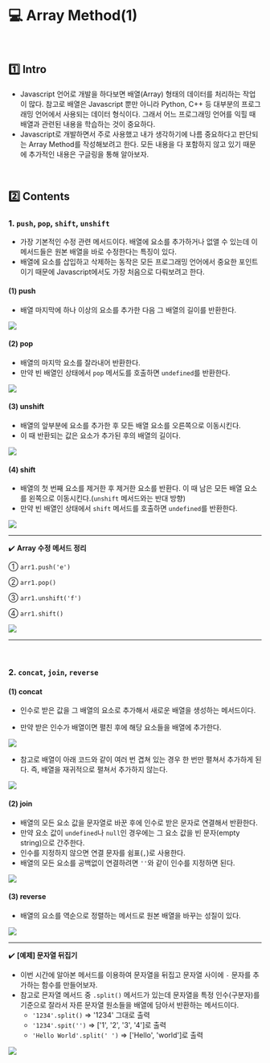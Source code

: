# :computer: Array Method(1)

<br>

## :one: Intro

- Javascript 언어로 개발을 하다보면 배열(Array) 형태의 데이터를 처리하는 작업이 많다. 참고로 배열은 Javascript 뿐만 아니라 Python, C++ 등 대부분의 프로그래밍 언어에서 사용되는 데이터 형식이다. 그래서 어느 프로그래밍 언어를 익힐 때 배열과 관련된 내용을 학습하는 것이 중요하다.
- Javascript로 개발하면서 주로 사용했고 내가 생각하기에 나름 중요하다고 판단되는 Array Method를 작성해보려고 한다. 모든 내용을 다 포함하지 않고 있기 때문에 추가적인 내용은 구글링을 통해 알아보자.

<br>

## :two: Contents

### 1. `push`, `pop`, `shift`, `unshift`

- 가장 기본적인 수정 관련 메서드이다. 배열에 요소를 추가하거나 없앨 수 있는데 이 메서드들은 원본 배열을 바로 수정한다는 특징이 있다.
- 배열에 요소를 삽입하고 삭제하는 동작은 모든 프로그래밍 언어에서 중요한 포인트이기 때문에 Javascript에서도 가장 처음으로 다뤄보려고 한다.

#### (1) push

- 배열 마지막에 하나 이상의 요소를 추가한 다음 그 배열의 길이를 반환한다.

<img src="https://user-images.githubusercontent.com/52685250/79227346-b54ce400-7e9a-11ea-9778-f9c12805e396.png">

<br>

#### (2) pop

- 배열의 마지막 요소를 잘라내어 반환한다.
- 만약 빈 배열인 상태에서 `pop` 메서도를 호출하면 `undefined`를 반환한다.

<img src="https://user-images.githubusercontent.com/52685250/79227351-b716a780-7e9a-11ea-82bd-4bdb3faf4c6e.png">

<br>

#### (3) unshift

- 배열의 앞부분에 요소를 추가한 후 모든 배열 요소를 오른쪽으로 이동시킨다.
- 이 때 반환되는 값은 요소가 추가된 후의 배열의 길이다.

<img src="https://user-images.githubusercontent.com/52685250/79227352-b716a780-7e9a-11ea-89a5-0c02ad20ed11.png">

<br>

#### (4) shift

- 배열의 첫 번째 요소를 제거한 후 제거한 요소를 반환다. 이 때 남은 모든 배열 요소를 왼쪽으로 이동시킨다.(`unshift` 메서드와는 반대 방향)
- 만약 빈 배열인 상태에서 `shift` 메서드를 호출하면 `undefined`를 반환한다.

<img src="https://user-images.githubusercontent.com/52685250/79227353-b7af3e00-7e9a-11ea-9b17-ca568d5174c1.png">

<br>

---

:heavy_check_mark: <b>Array 수정 메서드 정리</b>

① `arr1.push('e')`

② `arr1.pop()`

③ `arr1.unshift('f')`

④ `arr1.shift()`

<img src="https://user-images.githubusercontent.com/52685250/79227902-969b1d00-7e9b-11ea-931f-2b189d1cd0d6.png">

---

<br>

### 2. `concat`, `join`, `reverse`

#### (1) concat

- 인수로 받은 값을 그 배열의 요소로 추가해서 새로운 배열을 생성하는 메서드이다.

- 만약 받은 인수가 배열이면 펼친 후에 해당 요소들을 배열에 추가한다.

<img src="https://user-images.githubusercontent.com/52685250/79228453-6e5fee00-7e9c-11ea-80bc-2659e24a663c.png">

- 참고로 배열이 아래 코드와 같이 여러 번 겹쳐 있는 경우 한 번만 펼쳐서 추가하게 된다. 즉, 배열을 재귀적으로 펼쳐서 추가하지 않는다.

<img src="https://user-images.githubusercontent.com/52685250/79228551-98b1ab80-7e9c-11ea-876e-973e13fe65ea.png">

<br>

#### (2) join

- 배열의 모든 요소 값을 문자열로 바꾼 후에 인수로 받은 문자로 연결해서 반환한다.
- 만약 요소 값이 `undefined`나 `null`인 경우에는 그 요소 값을 빈 문자(empty string)으로 간주한다.
- 인수를 지정하지 않으면 연결 문자를 쉼표(`,`)로 사용한다.
- 배열의 모든 요소를 공백없이 연결하려면 `''`와 같이 인수를 지정하면 된다.

<img src="https://user-images.githubusercontent.com/52685250/79229219-9b60d080-7e9d-11ea-85e5-1b28344d75b8.png">

<br>

#### (3) reverse

- 배열의 요소를 역순으로 정렬하는 메서드로 원본 배열을 바꾸는 성질이 있다.

<img src="https://user-images.githubusercontent.com/52685250/79230404-808f5b80-7e9f-11ea-919d-4dac1f18298d.png">

---

:heavy_check_mark: <b>[예제] 문자열 뒤집기</b>

- 이번 시간에 알아본 메서드를 이용하여 문자열을 뒤집고 문자열 사이에 `-` 문자를 추가하는 함수를 만들어보자.
- 참고로 믄자열 메서드 중 `.split()` 메서드가 있는데 문자열을 특정 인수(구분자)를 기준으로 잘라서 자른 문자열 원소들을 배열에 담아서 반환하는 메서드이다.
  - `'1234'.split()` => '1234' 그대로 출력
  - `'1234'.spit('')` => ['1', '2', '3', '4']로 출력
  - `'Hello World'.split(' ')` => ['Hello', 'world']로 출력

<img src="https://user-images.githubusercontent.com/52685250/79231260-c7ca1c00-7ea0-11ea-941c-b134c466f95b.png">